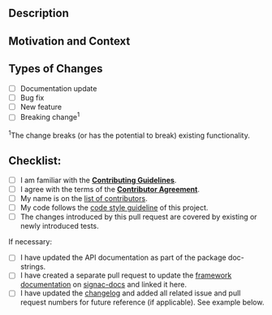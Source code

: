 <!-- Provide a general summary of your changes in the Title above -->

## Description
<!-- Describe your changes in detail -->

## Motivation and Context
<!-- Why is this change required? What problem does it solve? -->
<!-- If it fixes an open issue, please link to the issue here. -->

## Types of Changes
<!-- Please select all items that apply either now or after creating the pull request: -->
- [ ] Documentation update
- [ ] Bug fix
- [ ] New feature
- [ ] Breaking change<sup>1</sup>

<sup>1</sup>The change breaks (or has the potential to break) existing functionality.

## Checklist:
<!-- Please select all items that apply either now or after creating the pull request. -->
<!-- If you are unsure about any of these items, do not hesitate to ask! -->
- [ ] I am familiar with the [**Contributing Guidelines**](https://github.com/glotzerlab/signac/blob/master/CONTRIBUTING.md).
- [ ] I agree with the terms of the [**Contributor Agreement**](https://github.com/glotzerlab/signac/blob/master/ContributorAgreement.md).
- [ ] My name is on the [list of contributors](https://github.com/glotzerlab/signac/blob/master/contributors.yaml).
- [ ] My code follows the [code style guideline](https://github.com/glotzerlab/signac/blob/master/CONTRIBUTING.md#code-style) of this project.
- [ ] The changes introduced by this pull request are covered by existing or newly introduced tests.

If necessary:
- [ ] I have updated the API documentation as part of the package doc-strings.
- [ ] I have created a separate pull request to update the [framework documentation](https://docs.signac.io/) on [signac-docs](https://github.com/glotzerlab/signac-docs) and linked it here.
- [ ] I have updated the [changelog](https://github.com/glotzerlab/signac/blob/master/changelog.txt) and added all related issue and pull request numbers for future reference (if applicable). See example below.

<!-- Example for a changelog entry: `Fix issue with launching rockets to the moon (#101, #212).` -->
